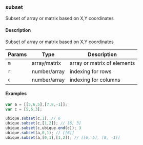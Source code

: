 ### subset
Subset of array or matrix based on X,Y coordinates


#### Description

Subset of array or matrix based on X,Y coordinates


|Params|Type|Description
|---------|----|-----------
|`m` | array/matrix | array or matrix of elements
|`r` | number/array | indexing for rows
|`c` | number/array | indexing for columns


#### Examples

```js
var a = [[5,6,5],[7,8,-1]];
var c = [5,6,3];

ubique.subset(c,1); // 6
ubique.subset(c,[1,2]); // [6, 3]
ubique.subset(c,ubique.end(c)); 3
ubique.subset(a,0,1); // [[6]]
ubique.subset(a,[0,1],[1,2]); // [[6, 5], [8, -1]]
```

